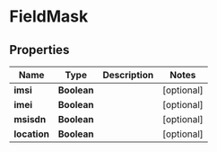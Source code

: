 

# FieldMask

## Properties

Name | Type | Description | Notes
------------ | ------------- | ------------- | -------------
**imsi** | **Boolean** |  |  [optional]
**imei** | **Boolean** |  |  [optional]
**msisdn** | **Boolean** |  |  [optional]
**location** | **Boolean** |  |  [optional]



